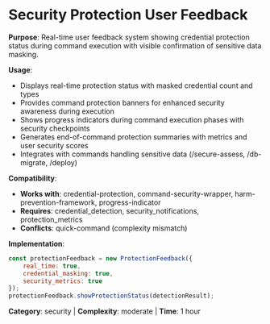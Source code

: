 # Security Protection User Feedback

**Purpose**: Real-time user feedback system showing credential protection status during command execution with visible confirmation of sensitive data masking.

**Usage**: 
- Displays real-time protection status with masked credential count and types
- Provides command protection banners for enhanced security awareness during execution
- Shows progress indicators during command execution phases with security checkpoints
- Generates end-of-command protection summaries with metrics and user security scores
- Integrates with commands handling sensitive data (/secure-assess, /db-migrate, /deploy)

**Compatibility**: 
- **Works with**: credential-protection, command-security-wrapper, harm-prevention-framework, progress-indicator
- **Requires**: credential_detection, security_notifications, protection_metrics
- **Conflicts**: quick-command (complexity mismatch)

**Implementation**:
```javascript
const protectionFeedback = new ProtectionFeedback({
    real_time: true,
    credential_masking: true,
    security_metrics: true
});
protectionFeedback.showProtectionStatus(detectionResult);
```

**Category**: security | **Complexity**: moderate | **Time**: 1 hour